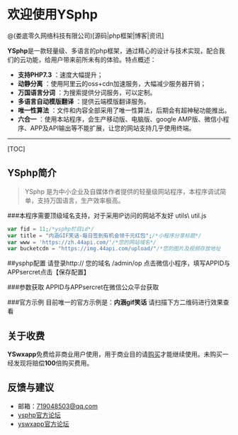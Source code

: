 # 欢迎使用YSphp

@(娄底零久网络科技有限公司)[源码|php框架|博客|资讯]

**YSphp**是一款轻量级、多语言的php框架，通过精心的设计与技术实现，配合我们的云功能，给用户带来前所未有的体验。特点概述：
 
- **支持PHP7.3** ：速度大幅提升；
- **动静分离** ：使用阿里云的oss+cdn加速服务，大幅减少服务器开销；
- **万国语言分词** ：为搜索提供分词服务，可以定制。
- **多语言自动模版翻译** ：提供云端模版翻译服务。
- **唯一性算法** ：文件和内容全部采用了唯一性算法，后期会有超神秘功能推出。
- **六合一** ：使用本站程序，会生产移动版、电脑版、google AMP版、微信小程序、APP及API输出等不能扩展，让您的网站支持几乎使用终端。
-------------------

[TOC]

## YSphp简介

> YSphp 是为中小企业及自媒体作者提供的轻量级网站程序，本程序调试简单，支持万国语言，生产效率极高。
  

###本程序需要顶级域名支持，对于采用IP访问的网站不友好
utils\ util.js 
``` php
var fid = 11;/*ysphp栏目id*/
var title = "内涵GIF笑话-每日签到有机会领千元红包";/*小程序分享标题*/
var www = 'https://zh.44api.com/'/*您的网站域名*/
var bucketcdn = "https://img.44api.com/upload/"/*您的图片及视频存放地址
```
##ysphp配置
请登录http://  您的域名 /admin/op  点击微信小程序，填写APPID与APPsercret点击【保存配置】

###参数获取
APPID与APPsercret在微信公众平台获取    

###官方示例
目前唯一的官方示例是：**内涵gif笑话**  请扫描下方二维码进行效果查看
  


## 关于收费
**YSwxapp**免费给非商业用户使用，用于商业目的请[购买](http://zh.44api.com)才能继续使用。未购买一经发现将赔偿**100**倍购买费用。
## 反馈与建议
- 邮箱：<719048503@qq.com>
- [ysphp官方论坛](http://zh.44api.com/f/12.html)
- [yswxapp官方论坛](http://zh.44api.com/f/13.html)
